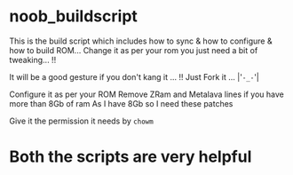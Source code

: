 # noob_buildscript
This is the build script which includes how to sync &amp; how to configure &amp; how to build ROM... Change it as per your rom you just need a bit of tweaking... !! 

It will be a good gesture if you don't kang it ... !! Just Fork it ... |'`-_-`'|

Configure it as per your ROM
Remove ZRam and Metalava lines if you have more than 8Gb of ram 
As I have 8Gb so I need these patches 

Give it the permission it needs by `chowm`
# Both the scripts are very helpful
